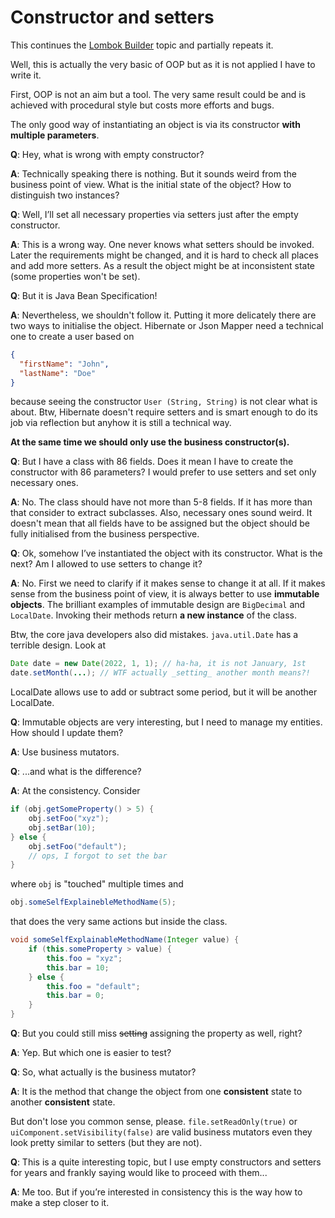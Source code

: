 # Constructor and setters

This continues the [Lombok Builder](../lombok-builder) topic and partially repeats it.

Well, this is actually the very basic of OOP but as it is not applied I have to write it.

First, OOP is not an aim but a tool. The very same result could be and is achieved with procedural style but costs more
efforts and bugs.

The only good way of instantiating an object is via its constructor **with multiple parameters**.

**Q**: Hey, what is wrong with empty constructor?

**A**: Technically speaking there is nothing. But it sounds weird from the business point of view. What is the initial
state of the object? How to distinguish two instances?

**Q**: Well, I’ll set all necessary properties via setters just after the empty constructor.

**A**: This is a wrong way. One never knows what setters should be invoked. Later the requirements might be changed, and
it is hard to check all places and add more setters. As a result the object might be at inconsistent state (some
properties won't be set).

**Q**: But it is Java Bean Specification!

**A**: Nevertheless, we shouldn't follow it. Putting it more delicately there are two ways to initialise the object.
Hibernate or Json Mapper need a technical one to create a user based on

```json
{
  "firstName": "John",
  "lastName": "Doe"
}
```

because seeing the constructor `User (String, String)` is not clear what is about. Btw, Hibernate doesn't require
setters and is smart enough to do its job via reflection but anyhow it is still a technical way.

**At the same time we should only use the business constructor(s).**

**Q**: But I have a class with 86 fields. Does it mean I have to create the constructor with 86 parameters? I would
prefer to use setters and set only necessary ones.

**A**: No. The class should have not more than 5-8 fields. If it has more than that consider to extract subclasses.
Also,
necessary ones sound weird. It doesn't mean that all fields have to be assigned but the object should be fully
initialised from the business perspective.

**Q**: Ok, somehow I’ve instantiated the object with its constructor. What is the next? Am I allowed to use setters to
change it?

**A**: No. First we need to clarify if it makes sense to change it at all. If it makes sense from the business point of
view, it is always better to use **immutable objects**. The brilliant examples of immutable design are `BigDecimal`
and `LocalDate`. Invoking their methods return **a new instance** of the class.

Btw, the core java developers also did mistakes. `java.util.Date` has a terrible design. Look at

```java
Date date = new Date(2022, 1, 1); // ha-ha, it is not January, 1st
date.setMonth(...); // WTF actually _setting_ another month means?!
```

LocalDate allows use to add or subtract some period, but it will be another LocalDate.

**Q**: Immutable objects are very interesting, but I need to manage my entities. How should I update them?

**A**: Use business mutators.

**Q**: ...and what is the difference?

**A**: At the consistency. Consider

```java
if (obj.getSomeProperty() > 5) {
    obj.setFoo("xyz");
    obj.setBar(10);
} else {
    obj.setFoo("default");
    // ops, I forgot to set the bar
}
```

where `obj` is "touched" multiple times and

```java
obj.someSelfExplainebleMethodName(5);
```

that does the very same actions but inside the class.

```java
void someSelfExplainableMethodName(Integer value) {
    if (this.someProperty > value) {
        this.foo = "xyz";
        this.bar = 10;
    } else {
        this.foo = "default";
        this.bar = 0;
    }
}
```

**Q**: But you could still miss ~~setting~~ assigning the property as well, right?

**A**: Yep. But which one is easier to test?

**Q**: So, what actually is the business mutator?

**A**: It is the method that change the object from one **consistent** state to another **consistent** state.

But don't lose you common sense, please. `file.setReadOnly(true)` or `uiComponent.setVisibility(false)` are valid
business mutators even they look pretty similar to setters (but they are not).

**Q**: This is a quite interesting topic, but I use empty constructors and setters for years and frankly saying would
like to proceed with them...

**A**: Me too. But if you’re interested in consistency this is the way how to make a step closer to it.
